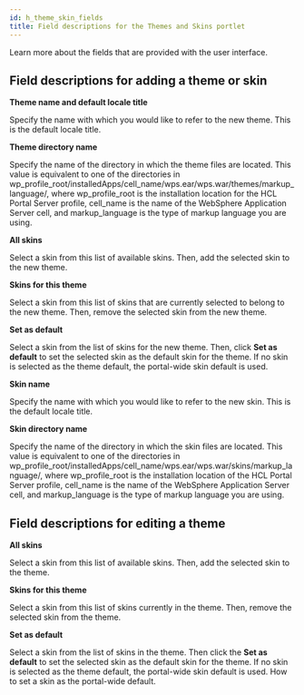 ```yaml
---
id: h_theme_skin_fields
title: Field descriptions for the Themes and Skins portlet
---
```





Learn more about the fields that are provided with the user interface.

## Field descriptions for adding a theme or skin

**Theme name and default locale title**

Specify the name with which you would like to refer to the new theme. This is the default locale title.

**Theme directory name**

Specify the name of the directory in which the theme files are located. This value is equivalent to one of the directories in wp\_profile\_root/installedApps/cell\_name/wps.ear/wps.war/themes/markup\_language/, where wp\_profile\_root is the installation location for the HCL Portal Server profile, cell\_name is the name of the WebSphere Application Server cell, and markup\_language is the type of markup language you are using.

**All skins**

Select a skin from this list of available skins. Then, add the selected skin to the new theme.

**Skins for this theme**

Select a skin from this list of skins that are currently selected to belong to the new theme. Then, remove the selected skin from the new theme.

**Set as default**

Select a skin from the list of skins for the new theme. Then, click **Set as default** to set the selected skin as the default skin for the theme. If no skin is selected as the theme default, the portal-wide skin default is used.

**Skin name**

Specify the name with which you would like to refer to the new skin. This is the default locale title.

**Skin directory name**

Specify the name of the directory in which the skin files are located. This value is equivalent to one of the directories in wp\_profile\_root/installedApps/cell\_name/wps.ear/wps.war/skins/markup\_language/, where wp\_profile\_root is the installation location of the HCL Portal Server profile, cell\_name is the name of the WebSphere Application Server cell, and markup\_language is the type of markup language you are using.

## Field descriptions for editing a theme

**All skins**

Select a skin from this list of available skins. Then, add the selected skin to the theme.

**Skins for this theme**

Select a skin from this list of skins currently in the theme. Then, remove the selected skin from the theme.

**Set as default**

Select a skin from the list of skins in the theme. Then click the **Set as default** to set the selected skin as the default skin for the theme. If no skin is selected as the theme default, the portal-wide skin default is used. How to set a skin as the portal-wide default.

